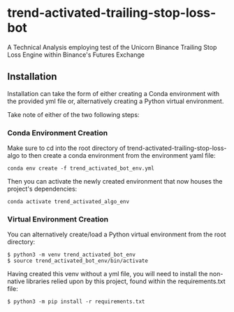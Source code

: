 # trend-activated-trailing-stop-loss-bot
A Technical Analysis employing test of the Unicorn Binance Trailing Stop Loss Engine within Binance's Futures Exchange

## Installation
Installation can take the form of either creating a Conda environment with the provided yml file or, alternatively 
creating a Python virtual environment.

Take note of either of the two following steps:

### Conda Environment Creation
Make sure to cd into the root directory of trend-activated-trailing-stop-loss-algo to then create a conda 
environment from the environment yaml file:
```
conda env create -f trend_activated_bot_env.yml
```
Then you can activate the newly created environment that now houses the project's dependencies:
```
conda activate trend_activated_algo_env
```

### Virtual Environment Creation
You can alternatively create/load a Python virtual environment from the root directory:
```
$ python3 -m venv trend_activated_bot_env
$ source trend_activated_bot_env/bin/activate
```
Having created this venv without a yml file, you will need to install the non-native libraries relied 
upon by this project, found within the requirements.txt file:
```
$ python3 -m pip install -r requirements.txt
```
